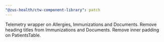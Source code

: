 ```yaml
---
"@zus-health/ctw-component-library": patch
---
```


Telemetry wrapper on Allergies, Immunizations and Documents.
Remove heading titles from Immunizations and Documents.
Remove inner padding on PatientsTable.

